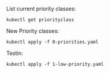 List current priority classes:
```
kubectl get priorityclass
```

New Priority classes:
```
kubectl apply -f 0-priorities.yaml
```

Testin:
```
kubectl apply -f 1-low-priority.yaml
```
